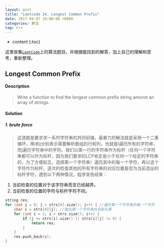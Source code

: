 ```yaml
---
layout: post
title: "Leetcode 14. Longest Common Prefix"
date: 2017-09-07 19:00:00 +0800 
categories: 算法
tag: C++
---
```

* content
{:toc}

这里收集[`LeetCode`](https://leetcode.com)上的算法题目，并根据能找到的解答，加上自己的理解和思考，重新整理。

<!-- more -->

## Longest Common Prefix

#### Description

>Write a function to find the longest common prefix string amonst an array of strings. 

#### Solution

##### 1. brute force

>这道题是要求求一系列字符串的共同前缀，最暴力的解法就是采用一个二重循环，用i和j分别表示需要解析数组的行和列，也就是i遍历所有的字符串，而j遍历字符串中的字符。我们以第一行的字符串作为标杆（任何一个字符串都可以作为标杆，因为我们要求的LCP肯定是小于任何一个给定的字符串的，为了方便起见，选择第一个字符串）遍历其中的每一个字符，再以这个字符作为标杆，逐次的检查其他的所有字符串的对应位置是否为当前选出的标杆字符，遇到以下两种情况，程序宣告结束：
1. 当前检查的位置对于该字符串而言已经越界。
2. 当前检查的位置的字符与标杆字符不同。

```cpp
string res;
for (int j = 0; j < strs[0].size(); j++) { //遍历第一个字符串的每一个字符
    char c = strs[0][j]; //取出第一个字符串的当前元素
    for (int i = 1; i < strs.size(); i++) {
        if (j >= strs[i].size() || strs[i][j] != 0) {
            return res;
        }
    }
    res.push_back(c);
}
```